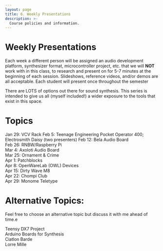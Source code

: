 ```yaml
---
layout: page
title: 6. Weekly Presentations
description: >-
  Course policies and information.
---
```


# Weekly Presentations

Each week a different person will be assigned an audio development platform, synthesizer format, microcontroller project, etc. that we will **NOT** work with in this class, to research and present on for 5-7 minutes at the beginning of each session. Slideshows, reference videos, and/or demos are all acceptable. Each student will present once throughout the semester

There are LOTS of options out there for sound synthesis. This series is intended to give us all (myself included!) a wider exposure to the tools that exist in this space.

# Topics

<!-- **Development Board**{: .label .label-purple }
**Teensy Project**{: .label .label-red }
**Eurorack**{: .label .label-yellow }
**Product/Tool**{: .label .label-green } -->

Jan 29: VCV Rack
Feb 5: Teenage Engineering Pocket Operator 400; Electrosmith Daisy (two presenters)
Feb 12: Bela Audio Board  
Feb 26: RNBW/Raspberry Pi  
Mar 4: Axoloti Audio Board  
Mar 25: Ornament & Crime  
Apr 1: Patchblocks  
Apr 8: OpenWareLab (OWL) Devices  
Apr 15: Dirty Wave M8  
Apr 22: Chompi Club  
Apr 29: Monome Teletype

# Alternative Topics:

Feel free to choose an alternative topic but discuss it with me ahead of time.e

Teensy DX7 Project  
Arduino Boards for Synthesis  
Ciatlon Barde  
Lorre Mille
